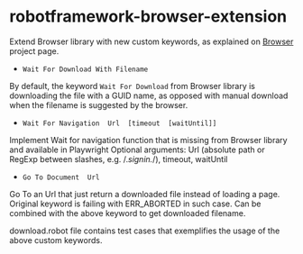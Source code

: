 # robotframework-browser-extension
Extend Browser library with new custom keywords, as explained on [Browser](https://github.com/MarketSquare/robotframework-browser) project page.

- `Wait For Download With Filename`

By default, the keyword `Wait For Download` from Browser library is downloading the file
with a GUID name, as opposed with manual download when the filename is suggested by the browser.

- `Wait For Navigation  Url  [timeout  [waitUntil]]`

Implement Wait for navigation function that is missing from Browser library and available in Playwright
Optional arguments: Url (absolute path or RegExp between slashes, e.g. /.*signin.*/), timeout, waitUntil

- `Go To Document  Url`

Go To an Url that just return a downloaded file instead of loading a page. Original keyword is failing with ERR_ABORTED in such case.
Can be combined with the above keyword to get downloaded filename.

download.robot file contains test cases that exemplifies the usage of the above custom keywords.
